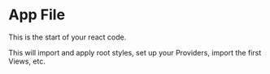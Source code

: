 # App File

This is the start of your react code.

This will import and apply root styles, set up your Providers, import the first Views, etc.
